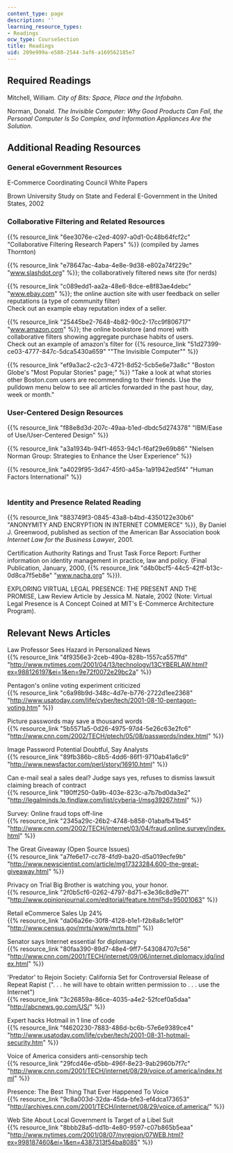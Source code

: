```yaml
---
content_type: page
description: ''
learning_resource_types:
- Readings
ocw_type: CourseSection
title: Readings
uid: 209e999a-e580-2544-3af6-a169562185e7
---
```


Required Readings
-----------------

Mitchell, William. _City of Bits: Space, Place and the Infobahn_.

Norman, Donald. _The Invisible Computer: Why Good Products Can Fail, the Personal Computer Is So Complex, and Information Appliances Are the Solution_.

Additional Reading Resources
----------------------------

### General eGovernment Resources

E-Commerce Coordinating Council White Papers

Brown University Study on State and Federal E-Government in the United States, 2002

### Collaborative Filtering and Related Resources

{{% resource_link "6ee3076e-c2ed-4097-a0d1-0c48b64fcf2c" "Collaborative Filtering Research Papers" %}} (compiled by James Thornton)

{{% resource_link "e78647ac-4aba-4e8e-9d38-e802a74f229c" "www.slashdot.org" %}}; the collaboratively filtered news site (for nerds)

{{% resource_link "c089edd1-aa2a-48e6-8dce-e8f83ae4debc" "www.ebay.com" %}}; the online auction site with user feedback on seller reputations (a type of community filter)  
Check out an example ebay reputation index of a seller.

{{% resource_link "25445be2-7648-4b82-90c2-17cc9f806717" "www.amazon.com" %}}; the online bookstore (and more) with collaborative filters showing aggregate purchase habits of users.  
Check out an example of amazon's filter for {{% resource_link "51d27399-ce03-4777-847c-5dca5430a659" "\"The Invisible Computer\"" %}}

{{% resource_link "ef9a3ac2-c2c3-4721-8d52-5cb5e6e73a8c" "Boston Globe's \"Most Popular Stories\" page;" %}} "Take a look at what stories other Boston.com users are recommending to their friends. Use the pulldown menu below to see all articles forwarded in the past hour, day, week or month."

### User-Centered Design Resources

{{% resource_link "f88e8d3d-207c-49aa-b1ed-dbdc5d274378" "IBM/Ease of Use/User-Centered Design" %}}

{{% resource_link "a3a1934b-94f1-4653-94c1-f6af29e69b86" "Nielsen Norman Group: Strategies to Enhance the User Experience" %}}

{{% resource_link "a4029f95-3d47-45f0-a45a-1a91942ed5f4" "Human Factors International" %}}  
 

### Identity and Presence Related Reading

{{% resource_link "883749f3-0845-43a8-b4bd-4350122e30b6" "ANONYMITY AND ENCRYPTION IN INTERNET COMMERCE" %}}, By Daniel J. Greenwood, published as section of the American Bar Association book _Internet Law for the Business Lawyer_, 2001.

Certification Authority Ratings and Trust Task Force Report: Further information on identity management in practice, law and policy. (Final Publication, January, 2000, {{% resource_link "d4b0bcf5-44c5-42ff-b13c-0d8ca7f5eb8e" "www.nacha.org" %}}).

EXPLORING VIRTUAL LEGAL PRESENCE: THE PRESENT AND THE PROMISE, Law Review Article by Jessica M. Natale, 2002 (Note: Virtual Legal Presence is A Concept Coined at MIT's E-Commerce Architecture Program).

Relevant News Articles
----------------------

Law Professor Sees Hazard in Personalized News  
{{% resource_link "4f9356e3-2ceb-490a-828b-1557ca557ffd" "http://www.nytimes.com/2001/04/13/technology/13CYBERLAW.html?ex=988126197&ei=1&en=9e72f0072e29bc2a" %}}

Pentagon's online voting experiment criticized  
{{% resource_link "c6a98b9d-348c-4d7e-b776-2722d1ee2368" "http://www.usatoday.com/life/cyber/tech/2001-08-10-pentagon-voting.htm" %}}

Picture passwords may save a thousand words  
{{% resource_link "5b5571a5-0d26-4975-97d4-5e26c63e2fc6" "http://www.cnn.com/2002/TECH/ptech/05/08/passwords/index.html" %}}

Image Password Potential Doubtful, Say Analysts  
{{% resource_link "89fb386b-c8b5-4dd6-86f1-9710ab41a6c9" "http://www.newsfactor.com/perl/story/16910.html" %}}

Can e-mail seal a sales deal? Judge says yes, refuses to dismiss lawsuit claiming breach of contract  
{{% resource_link "190ff250-0a9b-403e-823c-a7b7bd0da3e2" "http://legalminds.lp.findlaw.com/list/cyberia-l/msg39267.html" %}}

Survey: Online fraud tops off-line  
{{% resource_link "2345a29c-26b2-4748-b858-01abafb41b45" "http://www.cnn.com/2002/TECH/internet/03/04/fraud.online.survey/index.html" %}}

The Great Giveaway (Open Source Issues)  
{{% resource_link "a7fe6e17-cc78-4fd9-ba20-d5a019ecfe9b" "http://www.newscientist.com/article/mg17323284.600-the-great-giveaway.html" %}}

Privacy on Trial Big Brother is watching you, your honor.  
{{% resource_link "2f0b5cf6-0262-4797-8d71-e3e36c8d9e71" "http://www.opinionjournal.com/editorial/feature.html?id=95001063" %}}

Retail eCommerce Sales Up 24%  
{{% resource_link "da06a26e-30f8-4128-b1e1-f2b8a8c1ef0f" "http://www.census.gov/mrts/www/mrts.html" %}}

Senator says Internet essential for diplomacy  
{{% resource_link "80faa390-89d7-48e4-9ff7-543084707c56" "http://www.cnn.com/2001/TECH/internet/09/06/internet.diplomacy.idg/index.html" %}}

'Predator' to Rejoin Society: California Set for Controversial Release of Repeat Rapist (". . . he will have to obtain written permission to . . . use the Internet")  
{{% resource_link "3c26859a-86ce-4035-a4e2-52fcef0a5daa" "http://abcnews.go.com/US/" %}}

Expert hacks Hotmail in 1 line of code  
{{% resource_link "f4620230-7883-486d-bc6b-57e6e9389ce4" "http://www.usatoday.com/life/cyber/tech/2001-08-31-hotmail-security.htm" %}}

Voice of America considers anti-censorship tech  
{{% resource_link "29fcd46e-d5bb-496f-8e23-9ab2960b7f7c" "http://www.cnn.com/2001/TECH/internet/08/29/voice.of.america/index.html" %}}

Presence: The Best Thing That Ever Happened To Voice  
{{% resource_link "9c8a003d-32da-45da-bfe3-ef4dca173653" "http://archives.cnn.com/2001/TECH/internet/08/29/voice.of.america/" %}}

Web Site About Local Government Is Target of a Libel Suit  
{{% resource_link "8bbb28a5-dd1b-4e80-9597-c07b865b5eaa" "http://www.nytimes.com/2001/08/07/nyregion/07WEB.html?ex=998187460&ei=1&en=4387313f54ba8085" %}}